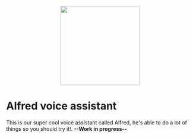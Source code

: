 <p align="center">
<img src="https://i.imgur.com/xgFmvgf.png" width="213" heigth="284">
</p>

# Alfred voice assistant

This is our super cool voice assistant called Alfred, he's able to do a lot of things so you should try it!.
**--Work in progress--**